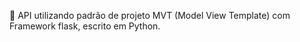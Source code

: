 
API utilizando padrão de projeto MVT (Model View Template) com Framework flask, escrito em Python.

